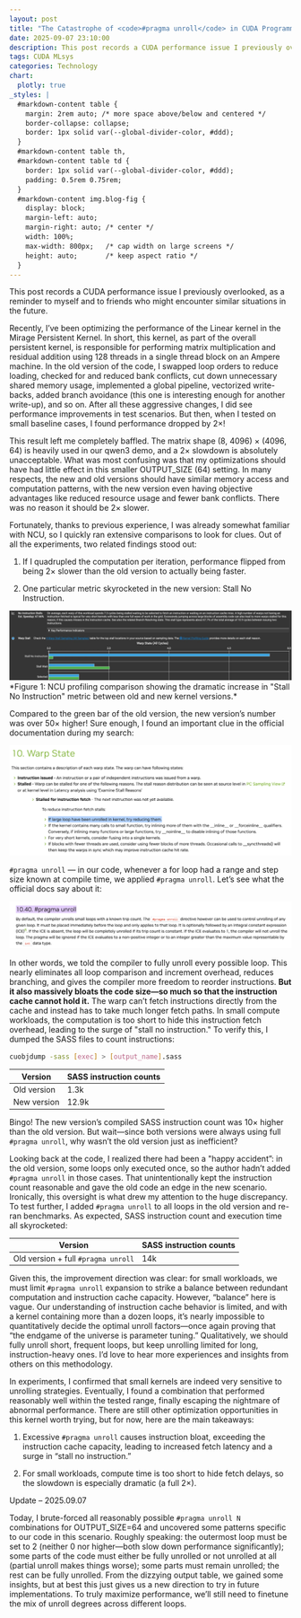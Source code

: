 ```yaml
---
layout: post
title: "The Catastrophe of <code>#pragma unroll</code> in CUDA Programming"
date: 2025-09-07 23:10:00
description: This post records a CUDA performance issue I previously overlooked, as a reminder to myself and to friends who might encounter similar situations in the future.
tags: CUDA MLsys
categories: Technology
chart:
  plotly: true
_styles: |
  #markdown-content table {
    margin: 2rem auto; /* more space above/below and centered */
    border-collapse: collapse;
    border: 1px solid var(--global-divider-color, #ddd);
  }
  #markdown-content table th,
  #markdown-content table td {
    border: 1px solid var(--global-divider-color, #ddd);
    padding: 0.5rem 0.75rem;
  }
  #markdown-content img.blog-fig {
    display: block;
    margin-left: auto;
    margin-right: auto; /* center */
    width: 100%;
    max-width: 800px;   /* cap width on large screens */
    height: auto;       /* keep aspect ratio */
  }
---
```


This post records a CUDA performance issue I previously overlooked, as a reminder to myself and to friends who might encounter similar situations in the future.

Recently, I’ve been optimizing the performance of the Linear kernel in the Mirage Persistent Kernel. In short, this kernel, as part of the overall persistent kernel, is responsible for performing matrix multiplication and residual addition using 128 threads in a single thread block on an Ampere machine. In the old version of the code, I swapped loop orders to reduce loading, checked for and reduced bank conflicts, cut down unnecessary shared memory usage, implemented a global pipeline, vectorized write-backs, added branch avoidance (this one is interesting enough for another write-up), and so on. After all these aggressive changes, I did see performance improvements in test scenarios. But then, when I tested on small baseline cases, I found performance dropped by 2×!

This result left me completely baffled. The matrix shape (8, 4096) × (4096, 64) is heavily used in our qwen3 demo, and a 2× slowdown is absolutely unacceptable. What was most confusing was that my optimizations should have had little effect in this smaller OUTPUT_SIZE (64) setting. In many respects, the new and old versions should have similar memory access and computation patterns, with the new version even having objective advantages like reduced resource usage and fewer bank conflicts. There was no reason it should be 2× slower.

Fortunately, thanks to previous experience, I was already somewhat familiar with NCU, so I quickly ran extensive comparisons to look for clues. Out of all the experiments, two related findings stood out:

1. If I quadrupled the computation per iteration, performance flipped from being 2× slower than the old version to actually being faster.

2. One particular metric skyrocketed in the new version: Stall No Instruction. 

<img src="/assets/img/blogs/unroll/p1.png" alt="NCU profiling showing dramatic increase in Stall No Instruction metric" class="blog-fig">
*Figure 1: NCU profiling comparison showing the dramatic increase in "Stall No Instruction" metric between old and new kernel versions.*


Compared to the green bar of the old version, the new version’s number was over 50× higher! Sure enough, I found an important clue in the official documentation during my search:

<img src="/assets/img/blogs/unroll/p2.png" alt="NVIDIA documentation excerpt about pragma unroll and instruction cache" class="blog-fig">

`#pragma unroll` — in our code, whenever a for loop had a range and step size known at compile time, we applied `#pragma unroll`. Let’s see what the official docs say about it:

<img src="/assets/img/blogs/unroll/p3.png" alt="NVIDIA documentation explaining pragma unroll effects on code size and instruction cache" class="blog-fig">

In other words, we told the compiler to fully unroll every possible loop. This nearly eliminates all loop comparison and increment overhead, reduces branching, and gives the compiler more freedom to reorder instructions. **But it also massively bloats the code size—so much so that the instruction cache cannot hold it.** The warp can’t fetch instructions directly from the cache and instead has to take much longer fetch paths. In small compute workloads, the computation is too short to hide this instruction fetch overhead, leading to the surge of "stall no instruction." To verify this, I dumped the SASS files to count instructions:

```bash
cuobjdump -sass [exec] > [output_name].sass
```


| Version      | SASS instruction counts |
| ------------ | ------------ |
| Old version  | 1.3k         |
| New version  | 12.9k        |


Bingo! The new version’s compiled SASS instruction count was 10× higher than the old version. But wait—since both versions were always using full `#pragma unroll`, why wasn’t the old version just as inefficient?

Looking back at the code, I realized there had been a "happy accident”: in the old version, some loops only executed once, so the author hadn’t added `#pragma unroll` in those cases. That unintentionally kept the instruction count reasonable and gave the old code an edge in the new scenario. Ironically, this oversight is what drew my attention to the huge discrepancy. To test further, I added `#pragma unroll` to all loops in the old version and re-ran benchmarks. As expected, SASS instruction count and execution time all skyrocketed:


| Version      | SASS instruction counts |
| ------------ | ------------ |
| Old version + full `#pragma unroll`  | 14k         |

Given this, the improvement direction was clear: for small workloads, we must limit `#pragma unroll` expansion to strike a balance between redundant computation and instruction cache capacity. However, “balance” here is vague. Our understanding of instruction cache behavior is limited, and with a kernel containing more than a dozen loops, it’s nearly impossible to quantitatively decide the optimal unroll factors—once again proving that “the endgame of the universe is parameter tuning.” Qualitatively, we should fully unroll short, frequent loops, but keep unrolling limited for long, instruction-heavy ones. I’d love to hear more experiences and insights from others on this methodology.

In experiments, I confirmed that small kernels are indeed very sensitive to unrolling strategies. Eventually, I found a combination that performed reasonably well within the tested range, finally escaping the nightmare of abnormal performance. There are still other optimization opportunities in this kernel worth trying, but for now, here are the main takeaways:

1. Excessive `#pragma unroll` causes instruction bloat, exceeding the instruction cache capacity, leading to increased fetch latency and a surge in “stall no instruction.”

2. For small workloads, compute time is too short to hide fetch delays, so the slowdown is especially dramatic (a full 2×).

Update – 2025.09.07

Today, I brute-forced all reasonably possible `#pragma unroll N` combinations for OUTPUT_SIZE=64 and uncovered some patterns specific to our code in this scenario. Roughly speaking: the outermost loop must be set to 2 (neither 0 nor higher—both slow down performance significantly); some parts of the code must either be fully unrolled or not unrolled at all (partial unroll makes things worse); some parts must remain unrolled; the rest can be fully unrolled. From the dizzying output table, we gained some insights, but at best this just gives us a new direction to try in future implementations. To truly maximize performance, we’ll still need to finetune the mix of unroll degrees across different loops.